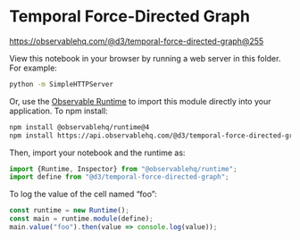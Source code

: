 # Temporal Force-Directed Graph

https://observablehq.com/@d3/temporal-force-directed-graph@255

View this notebook in your browser by running a web server in this folder. For
example:

~~~sh
python -m SimpleHTTPServer
~~~

Or, use the [Observable Runtime](https://github.com/observablehq/runtime) to
import this module directly into your application. To npm install:

~~~sh
npm install @observablehq/runtime@4
npm install https://api.observablehq.com/@d3/temporal-force-directed-graph.tgz?v=3
~~~

Then, import your notebook and the runtime as:

~~~js
import {Runtime, Inspector} from "@observablehq/runtime";
import define from "@d3/temporal-force-directed-graph";
~~~

To log the value of the cell named “foo”:

~~~js
const runtime = new Runtime();
const main = runtime.module(define);
main.value("foo").then(value => console.log(value));
~~~
